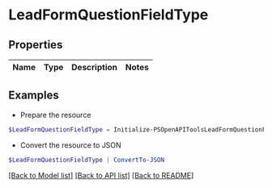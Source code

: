 # LeadFormQuestionFieldType
## Properties

Name | Type | Description | Notes
------------ | ------------- | ------------- | -------------

## Examples

- Prepare the resource
```powershell
$LeadFormQuestionFieldType = Initialize-PSOpenAPIToolsLeadFormQuestionFieldType 
```

- Convert the resource to JSON
```powershell
$LeadFormQuestionFieldType | ConvertTo-JSON
```

[[Back to Model list]](../README.md#documentation-for-models) [[Back to API list]](../README.md#documentation-for-api-endpoints) [[Back to README]](../README.md)

